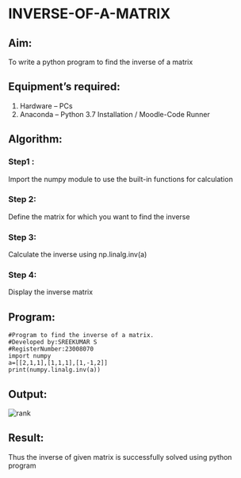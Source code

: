 # INVERSE-OF-A-MATRIX
## Aim:
To write a python program to find the inverse of a matrix
## Equipment’s required:
1. 	Hardware – PCs
2. 	Anaconda – Python 3.7 Installation / Moodle-Code Runner
## Algorithm:
### Step1 : 
Import the numpy module to use the built-in functions for calculation
### Step 2: 
Define the matrix for which you want to find the inverse
### Step 3: 
Calculate the inverse using np.linalg.inv(a)
### Step 4: 
Display the inverse matrix
## Program:
```
#Program to find the inverse of a matrix.
#Developed by:SREEKUMAR S
#RegisterNumber:23008070
import numpy
a=[[2,1,1],[1,1,1],[1,-1,2]]
print(numpy.linalg.inv(a))
```
## Output:
![rank](https://github.com/guru14789/INVERSE-OF-A-MATRIX/assets/151705853/0dcdc04d-5d11-4495-a179-613a04987254)

## Result:
Thus the inverse of given matrix is successfully solved using python program

